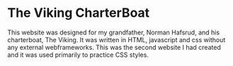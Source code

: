 The Viking CharterBoat
=======

This website was designed for my grandfather, Norman Hafsrud, and his charterboat, The Viking. It was written in HTML, javascript and css without any external webframeworks. This was the second website I had created and it was used primarily to practice CSS styles.
